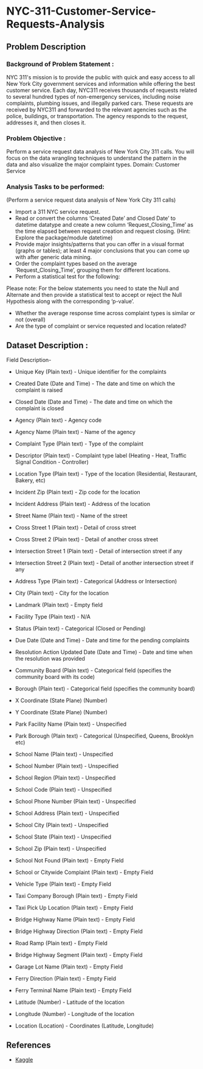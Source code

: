 # NYC-311-Customer-Service-Requests-Analysis

## Problem Description

### Background of Problem Statement :

NYC 311's mission is to provide the public with quick and easy access to all New York City government services and information while offering the best customer service. Each day, NYC311 receives thousands of requests related to several hundred types of non-emergency services, including noise complaints, plumbing issues, and illegally parked cars. These requests are received by NYC311 and forwarded to the relevant agencies such as the police, buildings, or transportation. The agency responds to the request, addresses it, and then closes it.

### Problem Objective :

Perform a service request data analysis of New York City 311 calls. You will focus on the data wrangling techniques to understand the pattern in the data and also visualize the major complaint types.
Domain: Customer Service

### Analysis Tasks to be performed:

(Perform a service request data analysis of New York City 311 calls) 

- Import a 311 NYC service request.
- Read or convert the columns ‘Created Date’ and Closed Date’ to datetime datatype and create a new column ‘Request_Closing_Time’ as the time elapsed between request creation and request closing. (Hint: Explore the package/module datetime)
- Provide major insights/patterns that you can offer in a visual format (graphs or tables); at least 4 major conclusions that you can come up with after generic data mining.
- Order the complaint types based on the average ‘Request_Closing_Time’, grouping them for different locations.
- Perform a statistical test for the following:

Please note: For the below statements you need to state the Null and Alternate and then provide a statistical test to accept or reject the Null Hypothesis along with the corresponding ‘p-value’.

- Whether the average response time across complaint types is similar or not (overall)
- Are the type of complaint or service requested and location related?

## Dataset Description :

Field	Description-

- Unique Key	(Plain text) - Unique identifier for the complaints
- Created Date	(Date and Time) - The date and time on which the complaint is raised
- Closed Date	(Date and Time)  - The date and time on which the complaint is closed
- Agency	(Plain text) - Agency code
- Agency Name	(Plain text) - Name of the agency
- Complaint Type	(Plain text) - Type of the complaint
- Descriptor	(Plain text) - Complaint type label (Heating - Heat, Traffic Signal Condition - Controller)
- Location Type	(Plain text) - Type of the location (Residential, Restaurant, Bakery, etc)
- Incident Zip	(Plain text) - Zip code for the location
- Incident Address	(Plain text) - Address of the location
- Street Name	(Plain text) - Name of the street
- Cross Street 1	(Plain text) - Detail of cross street
- Cross Street 2	(Plain text) - Detail of another cross street
- Intersection Street 1	(Plain text) - Detail of intersection street if any
- Intersection Street 2	(Plain text) - Detail of another intersection street if any
- Address Type	(Plain text) - Categorical (Address or Intersection)
- City	(Plain text) - City for the location
- Landmark	(Plain text) - Empty field
- Facility Type	(Plain text) - N/A
- Status	(Plain text) - Categorical (Closed or Pending)
- Due Date	(Date and Time) - Date and time for the pending complaints
- Resolution Action Updated Date	(Date and Time) - Date and time when the resolution was provided
- Community Board	(Plain text) - Categorical field (specifies the community board with its code)
- Borough	(Plain text) - Categorical field (specifies the community board)
- X Coordinate	(State Plane) (Number)
- Y Coordinate	(State Plane) (Number)
- Park Facility Name	(Plain text) - Unspecified
- Park Borough	(Plain text) - Categorical (Unspecified, Queens, Brooklyn etc)
- School Name	(Plain text) - Unspecified
- School Number	(Plain text)  - Unspecified
- School Region	(Plain text)  - Unspecified
- School Code	(Plain text)  - Unspecified
- School Phone Number	(Plain text)  - Unspecified
- School Address	(Plain text)  - Unspecified
- School City	(Plain text)  - Unspecified
- School State	(Plain text)  - Unspecified
- School Zip	(Plain text)  - Unspecified
- School Not Found	(Plain text)  - Empty Field
- School or Citywide Complaint	(Plain text)  - Empty Field
- Vehicle Type	(Plain text)  - Empty Field
- Taxi Company Borough	(Plain text)  - Empty Field
- Taxi Pick Up Location	(Plain text)  - Empty Field
- Bridge Highway Name	(Plain text)  - Empty Field
- Bridge Highway Direction	(Plain text)  - Empty Field
- Road Ramp	(Plain text)  - Empty Field
- Bridge Highway Segment	(Plain text)  - Empty Field
- Garage Lot Name	(Plain text)  - Empty Field
 
- Ferry Direction	(Plain text)  - Empty Field
- Ferry Terminal Name	(Plain text)  - Empty Field
- Latitude	(Number) - Latitude of the location
- Longitude	(Number) - Longitude of the location
- Location	(Location) - Coordinates (Latitude, Longitude)

## References

- [Kaggle](https://www.kaggle.com/)

